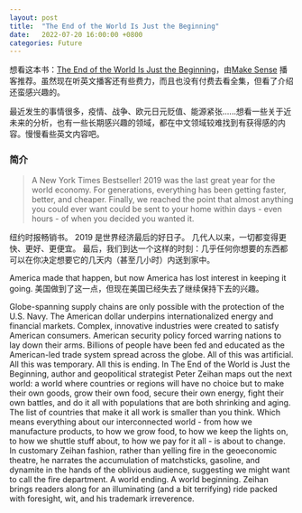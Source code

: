 ```yaml
---
layout: post
title:  "The End of the World Is Just the Beginning"
date:   2022-07-20 16:00:00 +0800
categories: Future
---
```


想看这本书：[The End of the World Is Just the Beginning](https://www.amazon.com/End-World-Just-Beginning-Globalization/dp/006323047X/ref=tmm_hrd_swatch_0?_encoding=UTF8&qid=&sr=)，由[Make Sense](https://podcasts.google.com/feed/aHR0cDovL3dha2luZ3VwLmxpYnN5bi5jb20vcnNz/episode/YjQ0MWUyZGEtNjI5Ny00NDNhLThiMWEtOTg4NjIxOGNiMDFi?sa=X&ved=0CAUQkfYCahcKEwjY95bCqoX5AhUAAAAAHQAAAAAQCg&hl=en) 播客推荐。虽然现在听英文播客还有些费力，而且也没有付费去看全集，但看了介绍还蛮感兴趣的。

最近发生的事情很多，疫情、战争、欧元日元贬值、能源紧张......想看一些关于近未来的分析，也有一些长期感兴趣的领域，都在中文领域较难找到有获得感的内容。慢慢看些英文内容吧。

### 简介

> A New York Times Bestseller!
2019 was the last great year for the world economy.
For generations, everything has been getting faster, better, and cheaper. Finally, we reached the point that almost anything you could ever want could be sent to your home within days - even hours - of when you decided you wanted it.

纽约时报畅销书。
2019 是世界经济最后的好日子。
几代人以来，一切都变得更快、更好、更便宜。 最后，我们到达一个这样的时刻：几乎任何你想要的东西都可以在你决定想要它的几天内（甚至几小时）内送到家中。

America made that happen, but now America has lost interest in keeping it going.
美国做到了这一点，但现在美国已经失去了继续保持下去的兴趣。

Globe-spanning supply chains are only possible with the protection of the U.S. Navy. The American dollar underpins internationalized energy and financial markets. Complex, innovative industries were created to satisfy American consumers. American security policy forced warring nations to lay down their arms. Billions of people have been fed and educated as the American-led trade system spread across the globe.
All of this was artificial. All this was temporary. All this is ending.
In The End of the World is Just the Beginning, author and geopolitical strategist Peter Zeihan maps out the next world: a world where countries or regions will have no choice but to make their own goods, grow their own food, secure their own energy, fight their own battles, and do it all with populations that are both shrinking and aging.
The list of countries that make it all work is smaller than you think. Which means everything about our interconnected world - from how we manufacture products, to how we grow food, to how we keep the lights on, to how we shuttle stuff about, to how we pay for it all - is about to change.
In customary Zeihan fashion, rather than yelling fire in the geoeconomic theatre, he narrates the accumulation of matchsticks, gasoline, and dynamite in the hands of the oblivious audience, suggesting we might want to call the fire department.
A world ending. A world beginning. Zeihan brings readers along for an illuminating (and a bit terrifying) ride packed with foresight, wit, and his trademark irreverence.